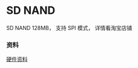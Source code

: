 SD NAND
=======

SD NAND 128MB， 支持 SPI 模式， 详情看淘宝店铺

### 资料

[硬件资料](http://dl.sipeed.com/Accessories/SDNAND/)


